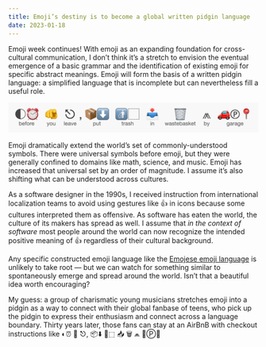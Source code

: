 ```yaml
---
title: Emoji’s destiny is to become a global written pidgin language
date: 2023-01-18
---
```


Emoji week continues! With emoji as an expanding foundation for cross-cultural communication, I don’t think it’s a stretch to envision the eventual emergence of a basic grammar and the identification of existing emoji for specific abstract meanings. Emoji will form the basis of a written pidgin language: a simplified language that is incomplete but can nevertheless fill a useful role.

![](images/2023/01/beforeYouLeave.png)

Emoji dramatically extend the world’s set of commonly-understood symbols. There were universal symbols before emoji, but they were generally confined to domains like math, science, and music. Emoji has increased that universal set by an order of magnitude. I assume it’s also shifting what can be understood across cultures.

As a software designer in the 1990s, I received instruction from international localization teams to avoid using gestures like 👍 in icons because some cultures interpreted them as offensive. As software has eaten the world, the culture of its makers has spread as well. I assume that _in the context of software_ most people around the world can now recognize the intended positive meaning of 👍 regardless of their cultural background.

Any specific constructed emoji language like the [Emojese emoji language](https://emojese.org) is unlikely to take root — but we can watch for something similar to spontaneously emerge and spread around the world. Isn’t that a beautiful idea worth encouraging?

My guess: a group of charismatic young musicians stretches emoji into a pidgin as a way to connect with their global fanbase of teens, who pick up the pidgin to express their enthusiasm and connect across a language boundary. Thirty years later, those fans can stay at an AirBnB with checkout instructions like ◐⏰ 🫵 ⎋, 📦⬇️ 🚮⬚ 📥 🗑️ ⩕ 🚗Ⓟ📍
